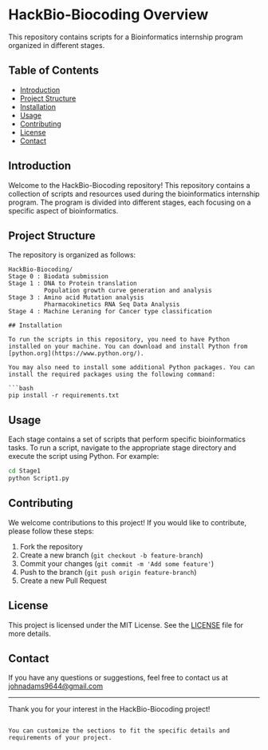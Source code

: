 # HackBio-Biocoding Overview

This repository contains scripts for a Bioinformatics internship program organized in different stages.

## Table of Contents

- [Introduction](#introduction)
- [Project Structure](#project-structure)
- [Installation](#installation)
- [Usage](#usage)
- [Contributing](#contributing)
- [License](#license)
- [Contact](#contact)

## Introduction

Welcome to the HackBio-Biocoding repository! This repository contains a collection of scripts and resources used during the bioinformatics internship program. The program is divided into different stages, each focusing on a specific aspect of bioinformatics.

## Project Structure

The repository is organized as follows:

```
HackBio-Biocoding/
Stage 0 : Biodata submission
Stage 1 : DNA to Protein translation
          Population growth curve generation and analysis
Stage 3 : Amino acid Mutation analysis
          Pharmacokinetics RNA Seq Data Analysis
Stage 4 : Machine Leraning for Cancer type classification

## Installation

To run the scripts in this repository, you need to have Python installed on your machine. You can download and install Python from [python.org](https://www.python.org/).

You may also need to install some additional Python packages. You can install the required packages using the following command:

```bash
pip install -r requirements.txt
```

## Usage

Each stage contains a set of scripts that perform specific bioinformatics tasks. To run a script, navigate to the appropriate stage directory and execute the script using Python. For example:

```bash
cd Stage1
python Script1.py
```

## Contributing

We welcome contributions to this project! If you would like to contribute, please follow these steps:

1. Fork the repository
2. Create a new branch (`git checkout -b feature-branch`)
3. Commit your changes (`git commit -m 'Add some feature'`)
4. Push to the branch (`git push origin feature-branch`)
5. Create a new Pull Request

## License

This project is licensed under the MIT License. See the [LICENSE](LICENSE) file for more details.

## Contact

If you have any questions or suggestions, feel free to contact us at johnadams9644@gmail.com

---

Thank you for your interest in the HackBio-Biocoding project!
```

You can customize the sections to fit the specific details and requirements of your project.
